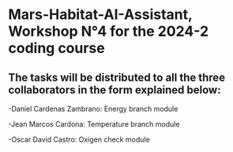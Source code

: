 # Mars-Habitat-AI-Assistant, Workshop N°4 for the 2024-2 coding course

## The tasks will be distributed to all the three collaborators in the form explained below:

-Daniel Cardenas Zambrano: Energy branch module 

-Jean Marcos Cardona: Temperature branch module

-Oscar David Castro: Oxigen check module